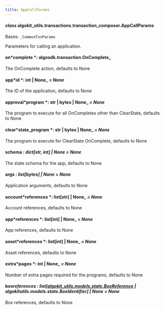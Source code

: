 ```yaml
---
title: AppCallParams
---
```


#### _class_ algokit_utils.transactions.transaction_composer.AppCallParams

Bases: `_CommonTxnParams`

Parameters for calling an application.

#### on*complete *: algosdk.transaction.OnComplete\_

The OnComplete action, defaults to None

#### app*id *: int | None\_ _= None_

The ID of the application, defaults to None

#### approval*program *: str | bytes | None\_ _= None_

The program to execute for all OnCompletes other than ClearState, defaults to None

#### clear*state_program *: str | bytes | None\_ _= None_

The program to execute for ClearState OnComplete, defaults to None

#### schema _: dict[str, int] | None_ _= None_

The state schema for the app, defaults to None

#### args _: list[bytes] | None_ _= None_

Application arguments, defaults to None

#### account*references *: list[str] | None\_ _= None_

Account references, defaults to None

#### app*references *: list[int] | None\_ _= None_

App references, defaults to None

#### asset*references *: list[int] | None\_ _= None_

Asset references, defaults to None

#### extra*pages *: int | None\_ _= None_

Number of extra pages required for the programs, defaults to None

#### box*references *: list[[algokit_utils.models.state.BoxReference](/reference/algokit-utils-py/api/docs/markdown/autoapi/algokit_utils/models/state/boxreference/#algokit_utils.models.state.BoxReference) | algokit*utils.models.state.BoxIdentifier] | None* _= None_

Box references, defaults to None
